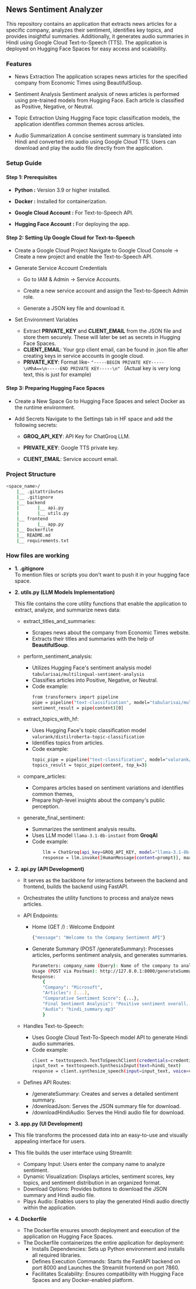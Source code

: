 ## News Sentiment Analyzer
This repository contains an application that extracts news articles for a specific company, analyzes their sentiment, identifies key topics, and provides insightful summaries. Additionally, it generates audio summaries in Hindi using Google Cloud Text-to-Speech (TTS). The application is deployed on Hugging Face Spaces for easy access and scalability.

### Features
- News Extraction
The application scrapes news articles for the specified company from Economic Times using BeautifulSoup.

- Sentiment Analysis
Sentiment analysis of news articles is performed using pre-trained models from Hugging Face. Each article is classified as Positive, Negative, or Neutral.

- Topic Extraction
Using Hugging Face topic classification models, the application identifies common themes across articles.

- Audio Summarization
A concise sentiment summary is translated into Hindi and converted into audio using Google Cloud TTS. Users can download and play the audio file directly from the application.


### Setup Guide
#### Step 1: Prerequisites
- **Python :** Version 3.9 or higher installed.

- **Docker :** Installed for containerization.

- **Google Cloud Account :** For Text-to-Speech API.

- **Hugging Face Account :** For deploying the app.


#### Step 2: Setting Up Google Cloud for Text-to-Speech

- Create a Google Cloud Project 
Navigate to Google Cloud Console -> Create a new project and enable the Text-to-Speech API.

- Generate Service Account Credentials
    - Go to IAM & Admin → Service Accounts.

    - Create a new service account and assign the Text-to-Speech Admin role.

    - Generate a JSON key file and download it.

- Set Environment Variables
    - Extract **PRIVATE_KEY** and **CLIENT_EMAIL** from the JSON file and store them securely. These will later be set as secrets in Hugging Face Spaces.
    - **CLIENT_EMAIL**: Your gcp client email, can be found in .json file after creating keys in service accounts in google cloud.
    - **PRIVATE_KEY**: Format like- ```"-----BEGIN PRIVATE KEY-----\nMhA==\n-----END PRIVATE KEY-----\n" ``` (Actual key is very long text, this is just for example)

#### Step 3: Preparing Hugging Face Spaces
- Create a New Space
Go to Hugging Face Spaces and select Docker as the runtime environment.

- Add Secrets
    Navigate to the Settings tab in HF space and add the following secrets:

    - **GROQ_API_KEY**: API Key for ChatGroq LLM.

    - **PRIVATE_KEY**: Google TTS private key.

    - **CLIENT_EMAIL**: Service account email.


### Project Structure

```bash
<space_name>/
    |__ .gitattributes
    |__ .gitignore
    |__ backend
    |       |__ api.py
    |       |__ utils.py
    |__ frontend
    |       |__ app.py
    |__ Dockerfile
    |__ README.md
    |__ requirements.txt

```
### How files are working

- **1. .gitignore**  
    To mention files or scripts you don't want to push it in your hugging face space.

- **2. utils.py (LLM Models Implementation)** 

    This file contains the core utility functions that enable the application to extract, analyze, and summarize news data:

    - extract_titles_and_summaries: 
        - Scrapes news about the company from Economic Times website.
        - Extracts their titles and summaries with the help of **BeautifulSoup**.

    - perform_sentiment_analysis:
        - Utilizes Hugging Face's sentiment analysis model ```tabularisai/multilingual-sentiment-analysis```
        - Classifies articles into Positive, Negative, or Neutral.
        - Code example:
            ```bash
            from transformers import pipeline
            pipe = pipeline("text-classification", model="tabularisai/multilingual-sentiment-analysis", device=1)
            sentiment_result = pipe(content)[0]
            ```

    - extract_topics_with_hf: 
        - Uses Hugging Face's topic classification model ```valurank/distilroberta-topic-classification```
        - Identifies topics from articles.
        - Code example:
            ```bash
            topic_pipe = pipeline("text-classification", model="valurank/distilroberta-topic-classification", device=1)
            topics_result = topic_pipe(content, top_k=3)
            ```

    - compare_articles:
        - Compares articles based on sentiment variations and identifies common themes, 
        - Prepare high-level insights about the company's public perception.

    - generate_final_sentiment: 
        - Summarizes the sentiment analysis results.
        - Uses LLM model ```llama-3.1-8b-instant``` from **GroqAI**
        - Code example:
            ```bash 
                llm = ChatGroq(api_key=GROQ_API_KEY, model="llama-3.1-8b-instant")
                response = llm.invoke([HumanMessage(content=prompt)], max_tokens=200)
            ```

- **2. api.py (API Development)** 

    - It serves as the backbone for interactions between the backend and frontend, builds the backend using FastAPI.
    - Orchestrates the utility functions to process and analyze news articles.
    - API Endpoints:
        - Home (GET /) : Welcome Endpoint
            ```bash
            {"message": "Welcome to the Company Sentiment API"}
            ```

        - Generate Summary (POST /generateSummary): Processes articles, performs sentiment analysis, and generates summaries.

            ```bash
            Parameters: company_name (Query): Name of the company to analyze.
            Usage (POST via Postman): http://127.0.0.1:8000/generateSummary?company_name=Microsoft
            Response:
                {
                "Company": "Microsoft",
                "Articles": [...],
                "Comparative Sentiment Score": {...},
                "Final Sentiment Analysis": "Positive sentiment overall...",
                "Audio": "hindi_summary.mp3"
                }

            ```
    - Handles Text-to-Speech: 
        - Uses Google Cloud Text-To-Speech model API to generate Hindi audio summaries.
        - Code example:
            ```bash
            client = texttospeech.TextToSpeechClient(credentials=credentials)
            input_text = texttospeech.SynthesisInput(text=hindi_text)
            response = client.synthesize_speech(input=input_text, voice=voice, audio_config=audio_config)
            ```

    - Defines API Routes:
        - /generateSummary: Creates and serves a detailed sentiment summary.
        - /downloadJson: Serves the JSON summary file for download.
        - /downloadHindiAudio: Serves the Hindi audio file for download.

- **3. app.py (UI Development)**

- This file transforms the processed data into an easy-to-use and visually appealing interface for users.
- This file builds the user interface using Streamlit:
    - Company Input: Users enter the company name to analyze sentiment.
    - Dynamic Visualization: Displays articles, sentiment scores, key topics, and sentiment distribution in an organized format.
    - Download Options: Provides buttons to download the JSON summary and Hindi audio file.
    - Plays Audio: Enables users to play the generated Hindi audio directly within the application.

- **4. Dockerfile**

    - The Dockerfile ensures smooth deployment and execution of the application on Hugging Face Spaces.
    - The Dockerfile containerizes the entire application for deployment:
        - Installs Dependencies: Sets up Python environment and installs all required libraries.
        - Defines Execution Commands: Starts the FastAPI backend on port 8000 and Launches the Streamlit frontend on port 7860.
        - Facilitates Scalability: Ensures compatibility with Hugging Face Spaces and any Docker-enabled platform.

